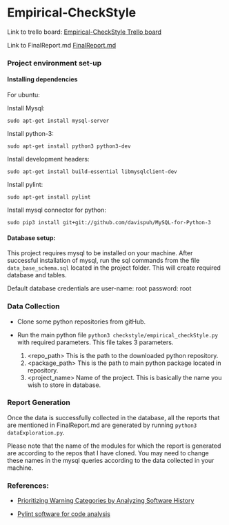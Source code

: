 Empirical-CheckStyle
====================

Link to trello board:
[Empirical-CheckStyle Trello board](https://trello.com/b/QlvMd8iU/empirical-checkstyle)

Link to FinalReport.md
[FinalReport.md](https://github.ncsu.edu/CSC510-Fall2014/Empirical-CheckStyle/blob/master/reports/FinalReport.md)


### Project environment set-up

#### Installing dependencies

For ubuntu:

Install Mysql: 

`sudo apt-get install mysql-server`

Install python-3: 

`sudo apt-get install python3 python3-dev`

Install development headers: 

`sudo apt-get install build-essential libmysqlclient-dev`

Install pylint:

`sudo apt-get install pylint`

Install mysql connector for python: 

`sudo pip3 install git+git://github.com/davispuh/MySQL-for-Python-3`


#### Database setup:

This project requires mysql to be installed on your machine. After successful installation of mysql, run the sql commands from the file `data_base_schema.sql` located in the project folder. This will create required database and tables. 

Default database credentials are 
user-name: root
password: root


### Data Collection

+ Clone some python repositories from gitHub.

+ Run the main python file `python3 checkstyle/empirical_checkStyle.py` with required parameters. This file takes 3 parameters.
    1. <repo_path> This is the path to the downloaded python repository. 
    2. <package_path> This is the path to main python package located in repository.
    3. <project_name> Name of the project. This is basically the name you wish to store in database.

### Report Generation

Once the data is successfully collected in the database, all the reports that are mentioned in FinalReport.md are generated by running `python3 dataExploration.py`. 

Please note that the name of the modules for which the report is generated are according to the repos that I have cloned. You may need to change these names in the mysql queries according to the data collected in your machine.



### References:

* [Prioritizing Warning Categories by Analyzing Software History](https://github.ncsu.edu/CSC510-Fall2014/Empirical-CheckStyle/blob/master/papers/Warnings.pdf?raw=true)

* [Pylint software for code analysis](http://www.pylint.org/)
